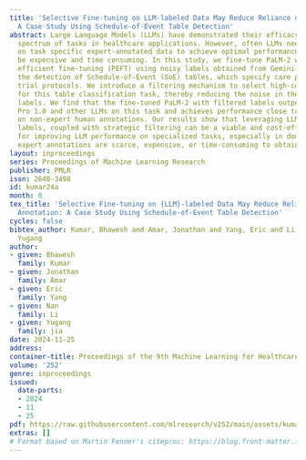 ```yaml
---
title: 'Selective Fine-tuning on LLM-labeled Data May Reduce Reliance on Human Annotation:
  A Case Study Using Schedule-of-Event Table Detection'
abstract: Large Language Models (LLMs) have demonstrated their efficacy across a broad
  spectrum of tasks in healthcare applications. However, often LLMs need to be fine-tuned
  on task specific expert-annotated data to achieve optimal performance, which can
  be expensive and time consuming. In this study, we fine-tune PaLM-2 with parameter
  efficient fine-tuning (PEFT) using noisy labels obtained from Gemini-pro 1.0 for
  the detection of Schedule-of-Event (SoE) tables, which specify care plan in clinical
  trial protocols. We introduce a filtering mechanism to select high-confidence labels
  for this table classification task, thereby reducing the noise in the auto-generated
  labels. We find that the fine-tuned PaLM-2 with filtered labels outperforms Gemini
  Pro 1.0 and other LLMs on this task and achieves performance close to PaLM-2 fine-tuned
  on non-expert human annotations. Our results show that leveraging LLM-generated
  labels, coupled with strategic filtering can be a viable and cost-effective strategy
  for improving LLM performance on specialized tasks, especially in domains where
  expert annotations are scarce, expensive, or time-consuming to obtain.
layout: inproceedings
series: Proceedings of Machine Learning Research
publisher: PMLR
issn: 2640-3498
id: kumar24a
month: 0
tex_title: 'Selective Fine-tuning on {LLM}-labeled Data May Reduce Reliance on Human
  Annotation: A Case Study Using Schedule-of-Event Table Detection'
cycles: false
bibtex_author: Kumar, Bhawesh and Amar, Jonathan and Yang, Eric and Li, Nan and jia,
  Yugang
author:
- given: Bhawesh
  family: Kumar
- given: Jonathan
  family: Amar
- given: Eric
  family: Yang
- given: Nan
  family: Li
- given: Yugang
  family: jia
date: 2024-11-25
address:
container-title: Proceedings of the 9th Machine Learning for Healthcare Conference
volume: '252'
genre: inproceedings
issued:
  date-parts:
  - 2024
  - 11
  - 25
pdf: https://raw.githubusercontent.com/mlresearch/v252/main/assets/kumar24a/kumar24a.pdf
extras: []
# Format based on Martin Fenner's citeproc: https://blog.front-matter.io/posts/citeproc-yaml-for-bibliographies/
---
```

